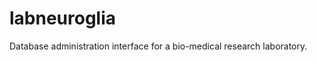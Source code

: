 labneuroglia
============

Database administration interface for a bio-medical research laboratory.
